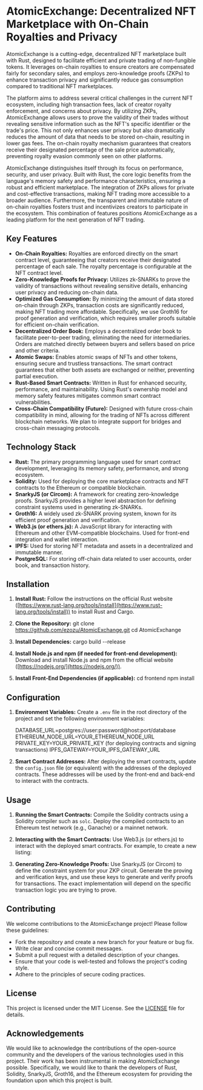 # AtomicExchange: Decentralized NFT Marketplace with On-Chain Royalties and Privacy

AtomicExchange is a cutting-edge, decentralized NFT marketplace built with Rust, designed to facilitate efficient and private trading of non-fungible tokens. It leverages on-chain royalties to ensure creators are compensated fairly for secondary sales, and employs zero-knowledge proofs (ZKPs) to enhance transaction privacy and significantly reduce gas consumption compared to traditional NFT marketplaces.

The platform aims to address several critical challenges in the current NFT ecosystem, including high transaction fees, lack of creator royalty enforcement, and concerns about privacy. By utilizing ZKPs, AtomicExchange allows users to prove the validity of their trades without revealing sensitive information such as the NFT's specific identifier or the trade's price. This not only enhances user privacy but also dramatically reduces the amount of data that needs to be stored on-chain, resulting in lower gas fees. The on-chain royalty mechanism guarantees that creators receive their designated percentage of the sale price automatically, preventing royalty evasion commonly seen on other platforms.

AtomicExchange distinguishes itself through its focus on performance, security, and user privacy. Built with Rust, the core logic benefits from the language's memory safety and performance characteristics, ensuring a robust and efficient marketplace. The integration of ZKPs allows for private and cost-effective transactions, making NFT trading more accessible to a broader audience. Furthermore, the transparent and immutable nature of on-chain royalties fosters trust and incentivizes creators to participate in the ecosystem. This combination of features positions AtomicExchange as a leading platform for the next generation of NFT trading.

## Key Features

*   **On-Chain Royalties:** Royalties are enforced directly on the smart contract level, guaranteeing that creators receive their designated percentage of each sale. The royalty percentage is configurable at the NFT contract level.
*   **Zero-Knowledge Proofs for Privacy:** Utilizes zk-SNARKs to prove the validity of transactions without revealing sensitive details, enhancing user privacy and reducing on-chain data.
*   **Optimized Gas Consumption:** By minimizing the amount of data stored on-chain through ZKPs, transaction costs are significantly reduced, making NFT trading more affordable. Specifically, we use Groth16 for proof generation and verification, which requires smaller proofs suitable for efficient on-chain verification.
*   **Decentralized Order Book:** Employs a decentralized order book to facilitate peer-to-peer trading, eliminating the need for intermediaries. Orders are matched directly between buyers and sellers based on price and other criteria.
*   **Atomic Swaps:** Enables atomic swaps of NFTs and other tokens, ensuring secure and trustless transactions. The smart contract guarantees that either both assets are exchanged or neither, preventing partial execution.
*   **Rust-Based Smart Contracts:** Written in Rust for enhanced security, performance, and maintainability. Using Rust's ownership model and memory safety features mitigates common smart contract vulnerabilities.
*   **Cross-Chain Compatibility (Future):** Designed with future cross-chain compatibility in mind, allowing for the trading of NFTs across different blockchain networks. We plan to integrate support for bridges and cross-chain messaging protocols.

## Technology Stack

*   **Rust:** The primary programming language used for smart contract development, leveraging its memory safety, performance, and strong ecosystem.
*   **Solidity:** Used for deploying the core marketplace contracts and NFT contracts to the Ethereum or compatible blockchain.
*   **SnarkyJS (or Circom):** A framework for creating zero-knowledge proofs. SnarkyJS provides a higher level abstraction for defining constraint systems used in generating zk-SNARKs.
*   **Groth16:** A widely used zk-SNARK proving system, known for its efficient proof generation and verification.
*   **Web3.js (or ethers.js):** A JavaScript library for interacting with Ethereum and other EVM-compatible blockchains. Used for front-end integration and wallet interaction.
*   **IPFS:** Used for storing NFT metadata and assets in a decentralized and immutable manner.
*   **PostgreSQL:** For storing off-chain data related to user accounts, order book, and transaction history.

## Installation

1.  **Install Rust:** Follow the instructions on the official Rust website ([https://www.rust-lang.org/tools/install](https://www.rust-lang.org/tools/install)) to install Rust and Cargo.

2.  **Clone the Repository:**
    git clone https://github.com/ezozu/AtomicExchange.git
    cd AtomicExchange

3.  **Install Dependencies:**
    cargo build --release

4.  **Install Node.js and npm (if needed for front-end development):**
    Download and install Node.js and npm from the official website ([https://nodejs.org/](https://nodejs.org/)).

5.  **Install Front-End Dependencies (if applicable):**
    cd frontend
    npm install

## Configuration

1.  **Environment Variables:**
    Create a `.env` file in the root directory of the project and set the following environment variables:

    DATABASE_URL=postgres://user:password@host:port/database
    ETHEREUM_NODE_URL=YOUR_ETHEREUM_NODE_URL
    PRIVATE_KEY=YOUR_PRIVATE_KEY (for deploying contracts and signing transactions)
    IPFS_GATEWAY=YOUR_IPFS_GATEWAY_URL

2.  **Smart Contract Addresses:**
    After deploying the smart contracts, update the `config.json` file (or equivalent) with the addresses of the deployed contracts. These addresses will be used by the front-end and back-end to interact with the contracts.

## Usage

1.  **Running the Smart Contracts:**
    Compile the Solidity contracts using a Solidity compiler such as `solc`. Deploy the compiled contracts to an Ethereum test network (e.g., Ganache) or a mainnet network.

2.  **Interacting with the Smart Contracts:**
    Use Web3.js (or ethers.js) to interact with the deployed smart contracts. For example, to create a new listing:

    

3.  **Generating Zero-Knowledge Proofs:**
    Use SnarkyJS (or Circom) to define the constraint system for your ZKP circuit. Generate the proving and verification keys, and use these keys to generate and verify proofs for transactions. The exact implementation will depend on the specific transaction logic you are trying to prove.

## Contributing

We welcome contributions to the AtomicExchange project! Please follow these guidelines:

*   Fork the repository and create a new branch for your feature or bug fix.
*   Write clear and concise commit messages.
*   Submit a pull request with a detailed description of your changes.
*   Ensure that your code is well-tested and follows the project's coding style.
*   Adhere to the principles of secure coding practices.

## License

This project is licensed under the MIT License. See the [LICENSE](https://github.com/ezozu/AtomicExchange/blob/main/LICENSE) file for details.

## Acknowledgements

We would like to acknowledge the contributions of the open-source community and the developers of the various technologies used in this project. Their work has been instrumental in making AtomicExchange possible. Specifically, we would like to thank the developers of Rust, Solidity, SnarkyJS, Groth16, and the Ethereum ecosystem for providing the foundation upon which this project is built.